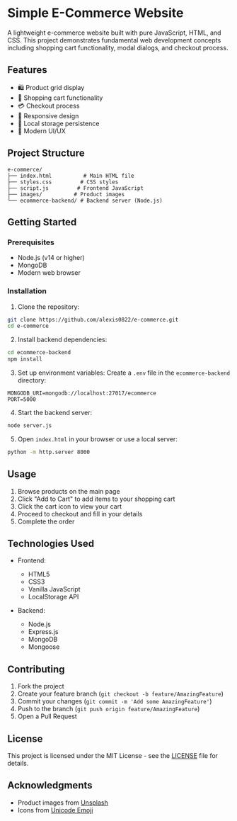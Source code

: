 # Simple E-Commerce Website

A lightweight e-commerce website built with pure JavaScript, HTML, and CSS. This project demonstrates fundamental web development concepts including shopping cart functionality, modal dialogs, and checkout process.

## Features

- 🛍 Product grid display
- 🛒 Shopping cart functionality
- 💳 Checkout process
- 📱 Responsive design
- 🔄 Local storage persistence
- 🎨 Modern UI/UX

## Project Structure

```
e-commerce/
├── index.html          # Main HTML file
├── styles.css         # CSS styles
├── script.js         # Frontend JavaScript
├── images/          # Product images
└── ecommerce-backend/ # Backend server (Node.js)
```

## Getting Started

### Prerequisites

- Node.js (v14 or higher)
- MongoDB
- Modern web browser

### Installation

1. Clone the repository:
```bash
git clone https://github.com/alexis0822/e-commerce.git
cd e-commerce
```

2. Install backend dependencies:
```bash
cd ecommerce-backend
npm install
```

3. Set up environment variables:
Create a `.env` file in the `ecommerce-backend` directory:
```
MONGODB_URI=mongodb://localhost:27017/ecommerce
PORT=5000
```

4. Start the backend server:
```bash
node server.js
```

5. Open `index.html` in your browser or use a local server:
```bash
python -m http.server 8000
```

## Usage

1. Browse products on the main page
2. Click "Add to Cart" to add items to your shopping cart
3. Click the cart icon to view your cart
4. Proceed to checkout and fill in your details
5. Complete the order

## Technologies Used

- Frontend:
  - HTML5
  - CSS3
  - Vanilla JavaScript
  - LocalStorage API

- Backend:
  - Node.js
  - Express.js
  - MongoDB
  - Mongoose

## Contributing

1. Fork the project
2. Create your feature branch (`git checkout -b feature/AmazingFeature`)
3. Commit your changes (`git commit -m 'Add some AmazingFeature'`)
4. Push to the branch (`git push origin feature/AmazingFeature`)
5. Open a Pull Request

## License

This project is licensed under the MIT License - see the [LICENSE](LICENSE) file for details.

## Acknowledgments

- Product images from [Unsplash](https://unsplash.com)
- Icons from [Unicode Emoji](https://unicode.org/emoji/charts/full-emoji-list.html)
